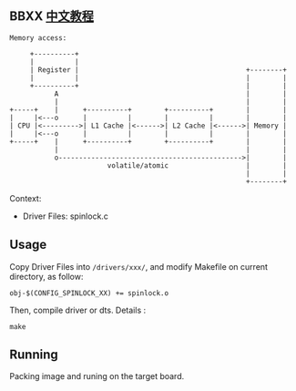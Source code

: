 BBXX [中文教程](https://biscuitos.github.io/blog/SPINLOCK_BBXX/)
----------------------------------

```
Memory access:

     +----------+
     |          |
     | Register |                                         +--------+
     |          |                                         |        |
     +----------+                                         |        |
           A                                              |        |
           |                                              |        |
+-----+    |      +----------+        +----------+        |        |
|     |<---o      |          |        |          |        |        |
| CPU |<--------->| L1 Cache |<------>| L2 Cache |<------>| Memory |
|     |<---o      |          |        |          |        |        |
+-----+    |      +----------+        +----------+        |        |
           |                                              |        |
           o--------------------------------------------->|        |
                        volatile/atomic                   |        |
                                                          |        |
                                                          +--------+

```



Context:

* Driver Files: spinlock.c

## Usage

Copy Driver Files into `/drivers/xxx/`, and modify Makefile on current 
directory, as follow:

```
obj-$(CONFIG_SPINLOCK_XX) += spinlock.o
```

Then, compile driver or dts. Details :

```
make
```

## Running

Packing image and runing on the target board.
